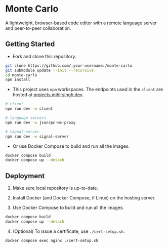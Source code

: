 # Monte Carlo

A lightweight, browser-based code editor with a remote language server and peer-to-peer collaboration.

## Getting Started

- Fork and clone this repository.

```bash
git clone https://github.com/:your-username:/monte-carlo
git submodule update --init --recursive
cd monte-carlo
npm install
```

- This project uses `npm` workspaces. The endpoints used in the `client` are hosted at [projects.mihirsingh.dev](https://projects.mihirsingh.dev). 

```bash
# client
npm run dev -w client

# language servers
npm run dev -w jsonrpc-ws-proxy

# signal-server
npm run dev -w signal-server
```

- Or use Docker Compose to build and run all the images.

```bash
docker compose build
docker compose up --detach
```

## Deployment

1. Make sure local repository is up-to-date.

2. Install Docker (and Docker Compose, if Linux) on the hosting server.

3. Use Docker Compose to build and run all the images.

```bash
docker compose build
docker compose up --detach
```

4. (Optional) To issue a certificate, use `./cert-setup.sh`.

```bash
docker compose exec nginx ./cert-setup.sh
```

